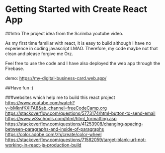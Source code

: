 # Getting Started with Create React App

##Intro
The project idea from the Scrimba youtube video.

As my first time familiar with react, it is easy to build although I have no experience in coding javascript LMAO. Therefore, my code maybe not that clean and please forgive me Orz.

Feel free to use the code and I have also deployed the web app through the Firebase.

demo:
https://my-digital-business-card.web.app/

##Have fun :)

###websites which help me to build this react project
https://www.youtube.com/watch?v=bMknfKXIFA8&ab_channel=freeCodeCamp.org
https://stackoverflow.com/questions/5773174/html-button-to-send-email
https://www.w3schools.com/html/html_formatting.asp
https://stackoverflow.com/questions/41253908/changing-spacing-between-paragraphs-and-inside-of-paragraphs
https://color.adobe.com/zh/create/color-wheel
https://stackoverflow.com/questions/71582059/target-blank-url-not-working-in-react-js-production-build
